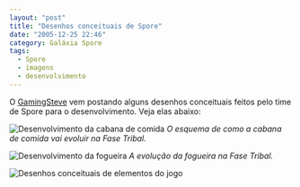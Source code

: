 ```yaml
---
layout: "post"
title: "Desenhos conceituais de Spore"
date: "2005-12-25 22:46"
category: Galáxia Spore
tags:
  - Spore
  - imagens
  - desenvolvimento
---
```

O [GamingSteve](http://www.gamingsteve.com/) vem postando alguns desenhos conceituais feitos pelo time de Spore para o desenvolvimento. Veja elas abaixo:

![Desenvolvimento da cabana de comida](https://esporobkp.files.wordpress.com/2019/03/20051221-healing.jpg)
_O esquema de como a cabana de comida vai evoluir na Fase Tribal._

![Desenvolvimento da fogueira](https://esporobkp.files.wordpress.com/2019/03/20051213-firepit.jpg)
_A evolução da fogueira na Fase Tribal._

![Desenhos conceituais de elementos do jogo](https://esporobkp.files.wordpress.com/2019/03/20051210-conceptart.jpg)
